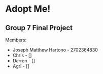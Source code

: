 # Adopt Me!
## Group 7 Final Project
Members:
- Joseph Matthew Hartono - 2702364830
- Chris - []
- Darren - []
- Agri - []
